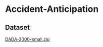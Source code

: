 # Accident-Anticipation

## Dataset
[DADA-2000-small.zip](https://drive.google.com/drive/folders/1F-ODuuIGBnuf33S1wO73G4wis06NE_tP?usp=sharing) 

